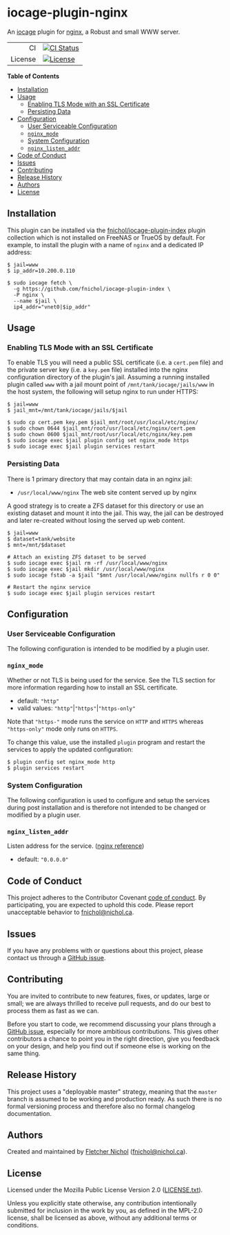 # iocage-plugin-nginx

An [iocage][] plugin for [nginx][], a Robust and small WWW server.

[iocage]: https://github.com/iocage/iocage
[nginx]: https://www.nginx.com/

|         |                                      |
| ------: | ------------------------------------ |
|      CI | [![CI Status][badge-ci-overall]][ci] |
| License | [![License][badge-license]][license] |

**Table of Contents**

<!-- toc -->

- [Installation](#installation)
- [Usage](#usage)
  - [Enabling TLS Mode with an SSL Certificate](#enabling-tls-mode-with-an-ssl-certificate)
  - [Persisting Data](#persisting-data)
- [Configuration](#configuration)
  - [User Serviceable Configuration](#user-serviceable-configuration)
  - [`nginx_mode`](#nginx_mode)
  - [System Configuration](#system-configuration)
  - [`nginx_listen_addr`](#nginx_listen_addr)
- [Code of Conduct](#code-of-conduct)
- [Issues](#issues)
- [Contributing](#contributing)
- [Release History](#release-history)
- [Authors](#authors)
- [License](#license)

<!-- tocstop -->

## Installation

This plugin can be installed via the [fnichol/iocage-plugin-index][index] plugin
collection which is not installed on FreeNAS or TrueOS by default. For example,
to install the plugin with a name of `nginx` and a dedicated IP address:

```console
$ jail=www
$ ip_addr=10.200.0.110

$ sudo iocage fetch \
  -g https://github.com/fnichol/iocage-plugin-index \
  -P nginx \
  --name $jail \
  ip4_addr="vnet0|$ip_addr"
```

[index]: https://github.com/fnichol/iocage-plugin-index

## Usage

### Enabling TLS Mode with an SSL Certificate

To enable TLS you will need a public SSL certificate (i.e. a `cert.pem` file)
and the private server key (i.e. a `key.pem` file) installed into the nginx
configuration directory of the plugin's jail. Assuming a running installed
plugin called `www` with a jail mount point of `/mnt/tank/iocage/jails/www` in
the host system, the following will setup nginx to run under HTTPS:

```console
$ jail=www
$ jail_mnt=/mnt/tank/iocage/jails/$jail

$ sudo cp cert.pem key.pem $jail_mnt/root/usr/local/etc/nginx/
$ sudo chown 0644 $jail_mnt/root/usr/local/etc/nginx/cert.pem
$ sudo chown 0600 $jail_mnt/root/usr/local/etc/nginx/key.pem
$ sudo iocage exec $jail plugin config set nginx_mode https
$ sudo iocage exec $jail plugin services restart
```

### Persisting Data

There is 1 primary directory that may contain data in an nginx jail:

- `/usr/local/www/nginx` The web site content served up by nginx

A good strategy is to create a ZFS dataset for this directory or use an existing
dataset and mount it into the jail. This way, the jail can be destroyed and
later re-created without losing the served up web content.

```console
$ jail=www
$ dataset=tank/website
$ mnt=/mnt/$dataset

# Attach an existing ZFS dataset to be served
$ sudo iocage exec $jail rm -rf /usr/local/www/nginx
$ sudo iocage exec $jail mkdir /usr/local/www/nginx
$ sudo iocage fstab -a $jail "$mnt /usr/local/www/nginx nullfs r 0 0"

# Restart the nginx service
$ sudo iocage exec $jail plugin services restart
```

## Configuration

### User Serviceable Configuration

The following configuration is intended to be modified by a plugin user.

### `nginx_mode`

Whether or not TLS is being used for the service. See the TLS section for more
information regarding how to install an SSL certificate.

- default: `"http"`
- valid values: `"http"`|`"https"`|`"https-only"`

Note that `"https-"` mode runs the service on `HTTP` and `HTTPS` whereas
`"https-only"` mode only runs on `HTTPS`.

To change this value, use the installed `plugin` program and restart the
services to apply the updated configuration:

```console
$ plugin config set nginx_mode http
$ plugin services restart
```

### System Configuration

The following configuration is used to configure and setup the services during
post installation and is therefore not intended to be changed or modified by a
plugin user.

### `nginx_listen_addr`

Listen address for the service.
([nginx reference](http://nginx.org/en/docs/http/ngx_http_core_module.html#listen))

- default: `"0.0.0.0"`

## Code of Conduct

This project adheres to the Contributor Covenant [code of
conduct][code-of-conduct]. By participating, you are expected to uphold this
code. Please report unacceptable behavior to fnichol@nichol.ca.

## Issues

If you have any problems with or questions about this project, please contact us
through a [GitHub issue][issues].

## Contributing

You are invited to contribute to new features, fixes, or updates, large or
small; we are always thrilled to receive pull requests, and do our best to
process them as fast as we can.

Before you start to code, we recommend discussing your plans through a [GitHub
issue][issues], especially for more ambitious contributions. This gives other
contributors a chance to point you in the right direction, give you feedback on
your design, and help you find out if someone else is working on the same thing.

## Release History

This project uses a "deployable master" strategy, meaning that the `master`
branch is assumed to be working and production ready. As such there is no formal
versioning process and therefore also no formal changelog documentation.

## Authors

Created and maintained by [Fletcher Nichol][fnichol] (<fnichol@nichol.ca>).

## License

Licensed under the Mozilla Public License Version 2.0 ([LICENSE.txt][license]).

Unless you explicitly state otherwise, any contribution intentionally submitted
for inclusion in the work by you, as defined in the MPL-2.0 license, shall be
licensed as above, without any additional terms or conditions.

[badge-license]: https://img.shields.io/badge/License-MPL%202.0%20-blue.svg
[badge-ci-overall]:
  https://api.cirrus-ci.com/github/fnichol/iocage-plugin-nginx.svg
[ci]: https://cirrus-ci.com/github/fnichol/iocage-plugin-nginx
[code-of-conduct]:
  https://github.com/fnichol/iocage-plugin-nginx/blob/master/CODE_OF_CONDUCT.md
[fnichol]: https://github.com/fnichol
[issues]: https://github.com/fnichol/iocage-plugin-nginx/issues
[license]:
  https://github.com/fnichol/iocage-plugin-nginx/blob/master/LICENSE.txt
